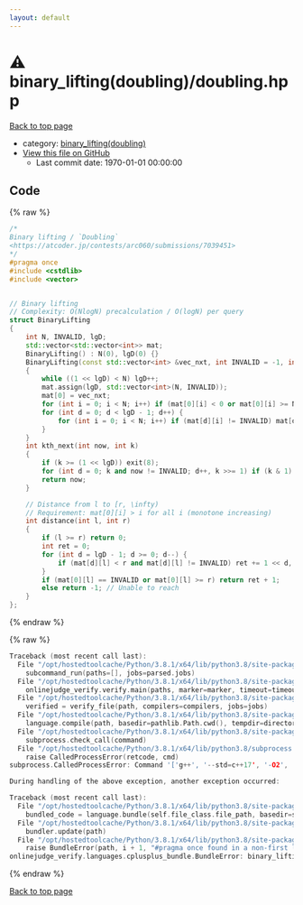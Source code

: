 ```yaml
---
layout: default
---
```


<!-- mathjax config similar to math.stackexchange -->
<script type="text/javascript" async
  src="https://cdnjs.cloudflare.com/ajax/libs/mathjax/2.7.5/MathJax.js?config=TeX-MML-AM_CHTML">
</script>
<script type="text/x-mathjax-config">
  MathJax.Hub.Config({
    TeX: { equationNumbers: { autoNumber: "AMS" }},
    tex2jax: {
      inlineMath: [ ['$','$'] ],
      processEscapes: true
    },
    "HTML-CSS": { matchFontHeight: false },
    displayAlign: "left",
    displayIndent: "2em"
  });
</script>

<script type="text/javascript" src="https://cdnjs.cloudflare.com/ajax/libs/jquery/3.4.1/jquery.min.js"></script>
<script src="https://cdn.jsdelivr.net/npm/jquery-balloon-js@1.1.2/jquery.balloon.min.js" integrity="sha256-ZEYs9VrgAeNuPvs15E39OsyOJaIkXEEt10fzxJ20+2I=" crossorigin="anonymous"></script>
<script type="text/javascript" src="../../assets/js/copy-button.js"></script>
<link rel="stylesheet" href="../../assets/css/copy-button.css" />


# :warning: binary_lifting(doubling)/doubling.hpp

<a href="../../index.html">Back to top page</a>

* category: <a href="../../index.html#fc840529f018acf34013c4bdd67ada43">binary_lifting(doubling)</a>
* <a href="{{ site.github.repository_url }}/blob/master/binary_lifting(doubling)/doubling.hpp">View this file on GitHub</a>
    - Last commit date: 1970-01-01 00:00:00




## Code

<a id="unbundled"></a>
{% raw %}
```cpp
/*
Binary lifting / `Doubling`
<https://atcoder.jp/contests/arc060/submissions/7039451>
*/
#pragma once
#include <cstdlib>
#include <vector>


// Binary lifting
// Complexity: O(NlogN) precalculation / O(logN) per query
struct BinaryLifting
{
    int N, INVALID, lgD;
    std::vector<std::vector<int>> mat;
    BinaryLifting() : N(0), lgD(0) {}
    BinaryLifting(const std::vector<int> &vec_nxt, int INVALID = -1, int lgd = 0) : N(vec_nxt.size()), INVALID(INVALID), lgD(lgd)
    {
        while ((1 << lgD) < N) lgD++;
        mat.assign(lgD, std::vector<int>(N, INVALID));
        mat[0] = vec_nxt;
        for (int i = 0; i < N; i++) if (mat[0][i] < 0 or mat[0][i] >= N) mat[0][i] = INVALID;
        for (int d = 0; d < lgD - 1; d++) {
            for (int i = 0; i < N; i++) if (mat[d][i] != INVALID) mat[d + 1][i] = mat[d][mat[d][i]];
        }
    }
    int kth_next(int now, int k)
    {
        if (k >= (1 << lgD)) exit(8);
        for (int d = 0; k and now != INVALID; d++, k >>= 1) if (k & 1) now = mat[d][now];
        return now;
    }

    // Distance from l to [r, \infty)
    // Requirement: mat[0][i] > i for all i (monotone increasing)
    int distance(int l, int r)
    {
        if (l >= r) return 0;
        int ret = 0;
        for (int d = lgD - 1; d >= 0; d--) {
            if (mat[d][l] < r and mat[d][l] != INVALID) ret += 1 << d, l = mat[d][l];
        }
        if (mat[0][l] == INVALID or mat[0][l] >= r) return ret + 1;
        else return -1; // Unable to reach
    }
};

```
{% endraw %}

<a id="bundled"></a>
{% raw %}
```cpp
Traceback (most recent call last):
  File "/opt/hostedtoolcache/Python/3.8.1/x64/lib/python3.8/site-packages/onlinejudge_verify/main.py", line 181, in main
    subcommand_run(paths=[], jobs=parsed.jobs)
  File "/opt/hostedtoolcache/Python/3.8.1/x64/lib/python3.8/site-packages/onlinejudge_verify/main.py", line 59, in subcommand_run
    onlinejudge_verify.verify.main(paths, marker=marker, timeout=timeout, jobs=jobs)
  File "/opt/hostedtoolcache/Python/3.8.1/x64/lib/python3.8/site-packages/onlinejudge_verify/verify.py", line 116, in main
    verified = verify_file(path, compilers=compilers, jobs=jobs)
  File "/opt/hostedtoolcache/Python/3.8.1/x64/lib/python3.8/site-packages/onlinejudge_verify/verify.py", line 77, in verify_file
    language.compile(path, basedir=pathlib.Path.cwd(), tempdir=directory)
  File "/opt/hostedtoolcache/Python/3.8.1/x64/lib/python3.8/site-packages/onlinejudge_verify/languages/cplusplus.py", line 48, in compile
    subprocess.check_call(command)
  File "/opt/hostedtoolcache/Python/3.8.1/x64/lib/python3.8/subprocess.py", line 364, in check_call
    raise CalledProcessError(retcode, cmd)
subprocess.CalledProcessError: Command '['g++', '--std=c++17', '-O2', '-Wall', '-g', '-I', '/home/runner/work/cplib-cpp/cplib-cpp', '-o', '.verify-helper/cache/ca259f8e9cebda54d88036dfaeafd417/a.out', '/home/runner/work/cplib-cpp/cplib-cpp/segmenttree/test/countandsumlessthan.test.cpp']' returned non-zero exit status 1.

During handling of the above exception, another exception occurred:

Traceback (most recent call last):
  File "/opt/hostedtoolcache/Python/3.8.1/x64/lib/python3.8/site-packages/onlinejudge_verify/docs.py", line 347, in write_contents
    bundled_code = language.bundle(self.file_class.file_path, basedir=self.cpp_source_path)
  File "/opt/hostedtoolcache/Python/3.8.1/x64/lib/python3.8/site-packages/onlinejudge_verify/languages/cplusplus.py", line 63, in bundle
    bundler.update(path)
  File "/opt/hostedtoolcache/Python/3.8.1/x64/lib/python3.8/site-packages/onlinejudge_verify/languages/cplusplus_bundle.py", line 115, in update
    raise BundleError(path, i + 1, "#pragma once found in a non-first line")
onlinejudge_verify.languages.cplusplus_bundle.BundleError: binary_lifting(doubling)/doubling.hpp: line 5: #pragma once found in a non-first line

```
{% endraw %}

<a href="../../index.html">Back to top page</a>

